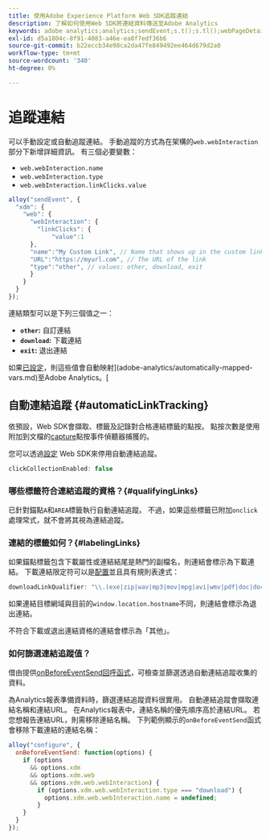 ```yaml
---
title: 使用Adobe Experience Platform Web SDK追蹤連結
description: 了解如何使用Web SDK將連結資料傳送至Adobe Analytics
keywords: adobe analytics;analytics;sendEvent;s.t();s.tl();webPageDetails;pageViews;webInteraction；網頁互動；頁面檢視；連結追蹤；連結；追蹤連結；clickCollection；點擊集合；
exl-id: d5a1804c-8f91-4083-a46e-ea8f7edf36b6
source-git-commit: b22eccb34e98ca2da47fe849492ee464d679d2a0
workflow-type: tm+mt
source-wordcount: '340'
ht-degree: 0%

---
```


# 追蹤連結

可以手動設定或自動追蹤[](#automaticLinkTracking)連結。 手動追蹤的方式為在架構的`web.webInteraction`部分下新增詳細資訊。 有三個必要變數：

* `web.webInteraction.name`
* `web.webInteraction.type`
* `web.webInteraction.linkClicks.value`

```javascript
alloy("sendEvent", {
  "xdm": {
    "web": {
      "webInteraction": {
        "linkClicks": {
            "value":1
      },
      "name":"My Custom Link", // Name that shows up in the custom links report
      "URL":"https://myurl.com", // The URL of the link
      "type":"other", // values: other, download, exit
      }
    }
  }
});
```

連結類型可以是下列三個值之一：

* **`other`:** 自訂連結
* **`download`:** 下載連結
* **`exit`:** 退出連結

如果[已設定](adobe-analytics/analytics-overview.md)，則這些值會自動映射](adobe-analytics/automatically-mapped-vars.md)至Adobe Analytics。[

## 自動連結追蹤 {#automaticLinkTracking}

依預設，Web SDK會擷取、標籤及記錄對合格連結標籤的點按。 點按次數是使用附加到文檔的[capture](https://www.w3.org/TR/uievents/#capture-phase)點按事件偵聽器捕獲的。

您可以透過[設定](../fundamentals/configuring-the-sdk.md#clickCollectionEnabled) Web SDK來停用自動連結追蹤。

```javascript
clickCollectionEnabled: false
```

### 哪些標籤符合連結追蹤的資格？{#qualifyingLinks}

已針對錨點`A`和`AREA`標籤執行自動連結追蹤。 不過，如果這些標籤已附加`onclick`處理常式，就不會將其視為連結追蹤。

### 連結的標籤如何？{#labelingLinks}

如果錨點標籤包含下載屬性或連結結尾是熱門的副檔名，則連結會標示為下載連結。 下載連結限定符可以是[配置](../fundamentals/configuring-the-sdk.md)並且具有規則表達式：

```javascript
downloadLinkQualifier: "\\.(exe|zip|wav|mp3|mov|mpg|avi|wmv|pdf|doc|docx|xls|xlsx|ppt|pptx)$"
```

如果連結目標網域與目前的`window.location.hostname`不同，則連結會標示為退出連結。

不符合下載或退出連結資格的連結會標示為「其他」。

### 如何篩選連結追蹤值？

借由提供[onBeforeEventSend回呼函式](../fundamentals/tracking-events.md#modifying-events-globally)，可檢查並篩選透過自動連結追蹤收集的資料。

為Analytics報表準備資料時，篩選連結追蹤資料很實用。 自動連結追蹤會擷取連結名稱和連結URL。 在Analytics報表中，連結名稱的優先順序高於連結URL。 若您想報告連結URL，則需移除連結名稱。 下列範例顯示的`onBeforeEventSend`函式會移除下載連結的連結名稱：

```javascript
alloy("configure", {
  onBeforeEventSend: function(options) {
    if (options
      && options.xdm
      && options.xdm.web
      && options.xdm.web.webInteraction) {
        if (options.xdm.web.webInteraction.type === "download") {
          options.xdm.web.webInteraction.name = undefined;
        }
    }
  }
});
```

